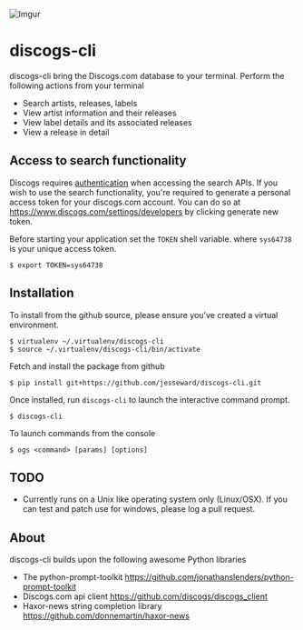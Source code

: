 ![Imgur](http://i.imgur.com/iAXgnIj.gif)

# discogs-cli

discogs-cli bring the Discogs.com database to your terminal. Perform the following actions from your terminal

* Search artists, releases, labels
* View artist information and their releases
* View label details and its associated releases
* View a release in detail


## Access to search functionality

Discogs requires [authentication](https://www.discogs.com/developers/#page:authentication) when accessing the search APIs. If you wish to use the search functionality, you're required to generate a personal access token for your discogs.com account. You can do so at https://www.discogs.com/settings/developers by clicking generate new token.

Before starting your application set the `TOKEN` shell variable. where `sys64738` is your unique access token.

    $ export TOKEN=sys64738

## Installation

To install from the github source, please ensure you've created a virtual environment.

    $ virtualenv ~/.virtualenv/discogs-cli
    $ source ~/.virtualenv/discogs-cli/bin/activate

Fetch and install the package from github

    $ pip install git+https://github.com/jesseward/discogs-cli.git

Once installed, run `discogs-cli` to launch the interactive command prompt.

    $ discogs-cli

To launch commands from the console

    $ ogs <command> [params] [options]

## TODO
* Currently runs on a Unix like operating system only (Linux/OSX). If you can test and patch use for windows, please log a pull request.

## About
discogs-cli builds upon the following awesome Python libraries
* The python-prompt-toolkit https://github.com/jonathanslenders/python-prompt-toolkit 
* Discogs.com api client https://github.com/discogs/discogs_client
* Haxor-news string completion library https://github.com/donnemartin/haxor-news
